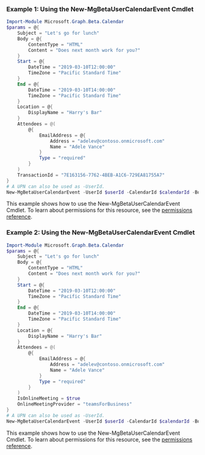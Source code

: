 ### Example 1: Using the New-MgBetaUserCalendarEvent Cmdlet
```powershell
Import-Module Microsoft.Graph.Beta.Calendar
$params = @{
	Subject = "Let's go for lunch"
	Body = @{
		ContentType = "HTML"
		Content = "Does next month work for you?"
	}
	Start = @{
		DateTime = "2019-03-10T12:00:00"
		TimeZone = "Pacific Standard Time"
	}
	End = @{
		DateTime = "2019-03-10T14:00:00"
		TimeZone = "Pacific Standard Time"
	}
	Location = @{
		DisplayName = "Harry's Bar"
	}
	Attendees = @(
		@{
			EmailAddress = @{
				Address = "adelev@contoso.onmicrosoft.com"
				Name = "Adele Vance"
			}
			Type = "required"
		}
	)
	TransactionId = "7E163156-7762-4BEB-A1C6-729EA81755A7"
}
# A UPN can also be used as -UserId.
New-MgBetaUserCalendarEvent -UserId $userId -CalendarId $calendarId -BodyParameter $params
```
This example shows how to use the New-MgBetaUserCalendarEvent Cmdlet.
To learn about permissions for this resource, see the [permissions reference](/graph/permissions-reference).
### Example 2: Using the New-MgBetaUserCalendarEvent Cmdlet
```powershell
Import-Module Microsoft.Graph.Beta.Calendar
$params = @{
	Subject = "Let's go for lunch"
	Body = @{
		ContentType = "HTML"
		Content = "Does next month work for you?"
	}
	Start = @{
		DateTime = "2019-03-10T12:00:00"
		TimeZone = "Pacific Standard Time"
	}
	End = @{
		DateTime = "2019-03-10T14:00:00"
		TimeZone = "Pacific Standard Time"
	}
	Location = @{
		DisplayName = "Harry's Bar"
	}
	Attendees = @(
		@{
			EmailAddress = @{
				Address = "adelev@contoso.onmicrosoft.com"
				Name = "Adele Vance"
			}
			Type = "required"
		}
	)
	IsOnlineMeeting = $true
	OnlineMeetingProvider = "teamsForBusiness"
}
# A UPN can also be used as -UserId.
New-MgBetaUserCalendarEvent -UserId $userId -CalendarId $calendarId -BodyParameter $params
```
This example shows how to use the New-MgBetaUserCalendarEvent Cmdlet.
To learn about permissions for this resource, see the [permissions reference](/graph/permissions-reference).
